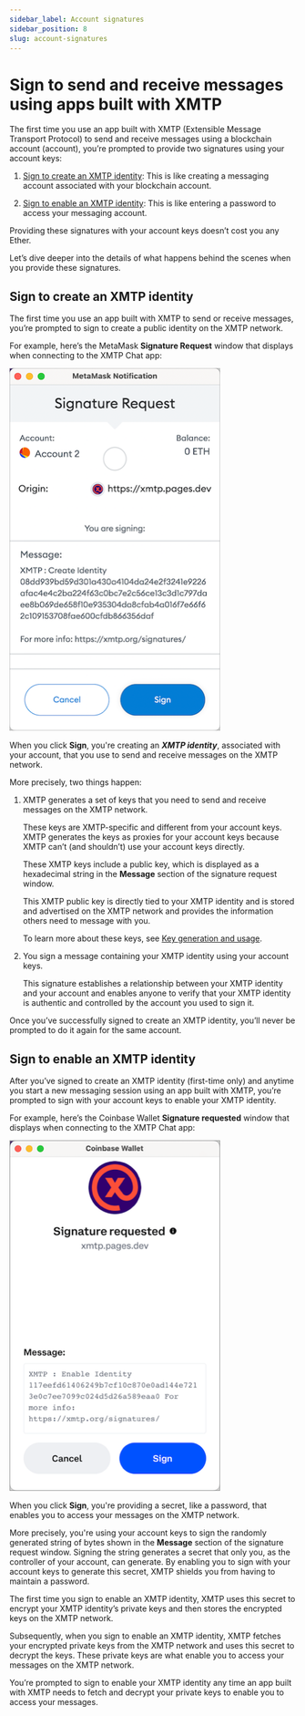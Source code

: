 ```yaml
---
sidebar_label: Account signatures
sidebar_position: 8
slug: account-signatures
---
```


# Sign to send and receive messages using apps built with XMTP

The first time you use an app built with XMTP (Extensible Message Transport Protocol) to send and receive messages using a blockchain account (account), you’re prompted to provide two signatures using your account keys:

1. [Sign to create an XMTP identity](#sign-to-create-an-xmtp-identity): This is like creating a messaging account associated with your blockchain account.

2. [Sign to enable an XMTP identity](#sign-to-enable-an-xmtp-identity): This is like entering a password to access your messaging account.

Providing these signatures with your account keys doesn’t cost you any Ether.

Let’s dive deeper into the details of what happens behind the scenes when you provide these signatures.

## Sign to create an XMTP identity

The first time you use an app built with XMTP to send or receive messages, you’re prompted to sign to create a public identity on the XMTP network.

For example, here’s the MetaMask **Signature Request** window that displays when connecting to the XMTP Chat app:

![MetaMask wallet browser extension Signature Request window showing an "XMTP: Create Identity" message](img/create-identity.png)

When you click **Sign**, you're creating an **_XMTP identity_**, associated with your account, that you use to send and receive messages on the XMTP network.

More precisely, two things happen:

1. XMTP generates a set of keys that you need to send and receive messages on the XMTP network.

    These keys are XMTP-specific and different from your account keys. XMTP generates the keys as proxies for your account keys because XMTP can’t (and shouldn’t) use your account keys directly.

    These XMTP keys include a public key, which is displayed as a hexadecimal string in the **Message** section of the signature request window.

    This XMTP public key is directly tied to your XMTP identity and is stored and advertised on the XMTP network and provides the information others need to message with you.

    To learn more about these keys, see [Key generation and usage](key-generation-and-usage).

2. You sign a message containing your XMTP identity using your account keys.

    This signature establishes a relationship between your XMTP identity and your account and enables anyone to verify that your XMTP identity is authentic and controlled by the account you used to sign it.

Once you’ve successfully signed to create an XMTP identity, you’ll never be prompted to do it again for the same account.

## Sign to enable an XMTP identity

After you’ve signed to create an XMTP identity (first-time only) and anytime you start a new messaging session using an app built with XMTP, you’re prompted to sign with your account keys to enable your XMTP identity.

For example, here’s the Coinbase Wallet **Signature requested** window that displays when connecting to the XMTP Chat app:

![Coinbase browser extension Signature requested window showing an "XMTP: Enable Identity" message](img/enable-identity.png)

When you click **Sign**, you're providing a secret, like a password, that enables you to access your messages on the XMTP network.

More precisely, you're using your account keys to sign the randomly generated string of bytes shown in the **Message** section of the signature request window. Signing the string generates a secret that only you, as the controller of your account, can generate. By enabling you to sign with your account keys to generate this secret, XMTP shields you from having to maintain a password.

The first time you sign to enable an XMTP identity, XMTP uses this secret to encrypt your XMTP identity’s private keys and then stores the encrypted keys on the XMTP network.

Subsequently, when you sign to enable an XMTP identity, XMTP fetches your encrypted private keys from the XMTP network and uses this secret to decrypt the keys. These private keys are what enable you to access your messages on the XMTP network.

You’re prompted to sign to enable your XMTP identity any time an app built with XMTP needs to fetch and decrypt your private keys to enable you to access your messages.
